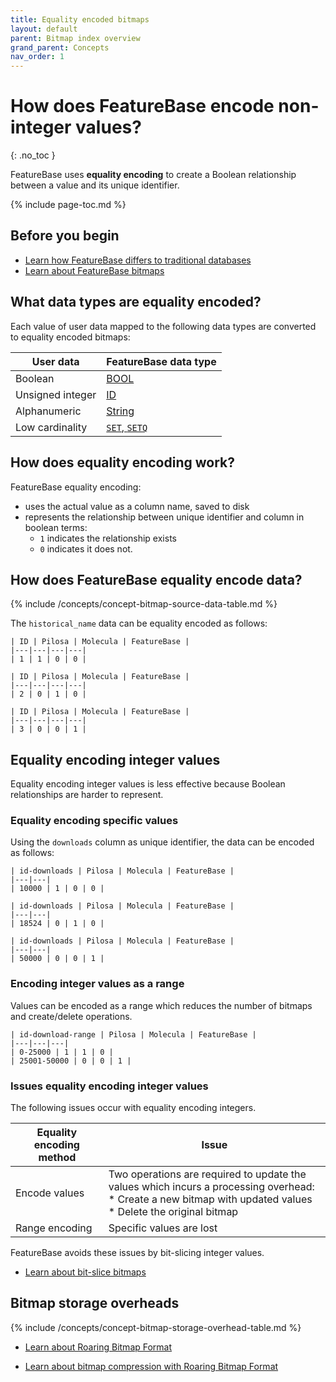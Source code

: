 ```yaml
---
title: Equality encoded bitmaps
layout: default
parent: Bitmap index overview
grand_parent: Concepts
nav_order: 1
---
```


# How does FeatureBase encode non-integer values?
{: .no_toc }

FeatureBase uses **equality encoding** to create a Boolean relationship between a value and its unique identifier.

{% include page-toc.md %}

## Before you begin

* [Learn how FeatureBase differs to traditional databases](/docs/concepts/concepts-home)
* [Learn about FeatureBase bitmaps](/docs/concepts/concept-bitmaps)

## What data types are equality encoded?

Each value of user data mapped to the following data types are converted to equality encoded bitmaps:

| User data | FeatureBase data type |
|---|---|
| Boolean | [BOOL](/docs/sql-guide/data-types/data-type-bool) |
| Unsigned integer | [ID](/docs/sql-guide/data-types/data-type-id) |
| Alphanumeric | [String](/docs/sql-guide/data-types/data-type-string) |
| Low cardinality | [`SET`, `SETQ`](/docs/sql-guide/data-types/data-types-home/#low-cardinality-data-types) |

## How does equality encoding work?

FeatureBase equality encoding:
* uses the actual value as a column name, saved to disk
* represents the relationship between unique identifier and column in boolean terms:
  * `1` indicates the relationship exists
  * `0` indicates it does not.

## How does FeatureBase equality encode data?

{% include /concepts/concept-bitmap-source-data-table.md %}

The `historical_name` data can be equality encoded as follows:

```
| ID | Pilosa | Molecula | FeatureBase |
|---|---|---|---|
| 1 | 1 | 0 | 0 |
```

```
| ID | Pilosa | Molecula | FeatureBase |
|---|---|---|---|
| 2 | 0 | 1 | 0 |
```

```
| ID | Pilosa | Molecula | FeatureBase |
|---|---|---|---|
| 3 | 0 | 0 | 1 |
```

## Equality encoding integer values

Equality encoding integer values is less effective because Boolean relationships are harder to represent.

### Equality encoding specific values

Using the `downloads` column as unique identifier, the data can be encoded as follows:
```
| id-downloads | Pilosa | Molecula | FeatureBase |
|---|---|
| 10000 | 1 | 0 | 0 |
```

```
| id-downloads | Pilosa | Molecula | FeatureBase |
|---|---|
| 18524 | 0 | 1 | 0 |
```

```
| id-downloads | Pilosa | Molecula | FeatureBase |
|---|---|
| 50000 | 0 | 0 | 1 |
```
### Encoding integer values as a range

Values can be encoded as a range which reduces the number of bitmaps and create/delete operations.

```
| id-download-range | Pilosa | Molecula | FeatureBase |
|---|---|---|
| 0-25000 | 1 | 1 | 0 |
| 25001-50000 | 0 | 0 | 1 |
```

### Issues equality encoding integer values

The following issues occur with equality encoding integers.

| Equality encoding method | Issue |
|---|---|
| Encode values | Two operations are required to update the values which incurs a processing overhead:<br/>* Create a new bitmap with updated values<br/>* Delete the original bitmap |
| Range encoding | Specific values are lost |

FeatureBase avoids these issues by bit-slicing integer values.

* [Learn about bit-slice bitmaps](/docs/concepts/concept-bitmaps-bit-slice)

## Bitmap storage overheads

{% include /concepts/concept-bitmap-storage-overhead-table.md %}

* [Learn about Roaring Bitmap Format](/docs/concepts/concept-roaring-bitmap-format)



* [Learn about bitmap compression with Roaring Bitmap Format](/docs/concepts/concept-roaring-bitmap-format)
